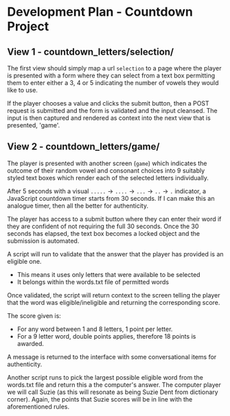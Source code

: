 # Development Plan - Countdown Project

## View 1 - countdown_letters/selection/

The first view should simply map a url `selection` to a page where the player is presented with a form where they can select from a text box permitting them to enter either a 3, 4 or 5 indicating the number of vowels they would like to use.

If the player chooses a value and clicks the submit button, then a POST request is submitted and the form is validated and the input cleansed. The input is then captured and rendered as context into the next view that is presented, 'game'.

## View 2 - countdown_letters/game/

The player is presented with another screen (`game`) which indicates the outcome of their random vowel and consonant choices into 9 suitably styled text boxes which render each of the selected letters individually.

After 5 seconds with a visual `.....` -> `....` -> `...` -> `..` -> `.` indicator, a JavaScript countdown timer starts from 30 seconds. If I can make this an analogue timer, then all the better for authenticity.

The player has access to a submit button where they can enter their word if they are confident of not requiring the full 30 seconds. Once the 30 seconds has elapsed, the text box becomes a locked object and the submission is automated.

A script will run to validate that the answer that the player has provided is an eligible one.

- This means it uses only letters that were available to be selected
- It belongs within the words.txt file of permitted words

Once validated, the script will return context to the screen telling the player that the word was eligible/ineligible and returning the corresponding score.

The score given is:

- For any word between 1 and 8 letters, 1 point per letter.
- For a 9 letter word, double points applies, therefore 18 points is awarded.

A message is returned to the interface with some conversational items for authenticity.

Another script runs to pick the largest possible eligible word from the words.txt file and return this a the computer's answer. The computer player we will call Suzie (as this will resonate as being Suzie Dent from dictionary corner). Again, the points that Suzie scores will be in line with the aforementioned rules.
